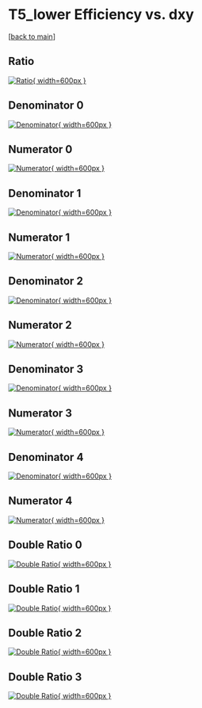 # T5_lower Efficiency vs. dxy

[[back to main](./)]



## Ratio

[![Ratio](../mtv/var/T5_lower_loweta_211_1_eff_dxy.png){ width=600px }](../mtv/var/T5_lower_loweta_211_1_eff_dxy.pdf)

## Denominator 0

[![Denominator](../mtv/den/T5_lower_loweta_211_1_eff_dxy_den0.png){ width=600px }](../mtv/den/T5_lower_loweta_211_1_eff_dxy_den0.pdf)

## Numerator 0

[![Numerator](../mtv/num/T5_lower_loweta_211_1_eff_dxy_num0.png){ width=600px }](../mtv/num/T5_lower_loweta_211_1_eff_dxy_num0.pdf)

## Denominator 1

[![Denominator](../mtv/den/T5_lower_loweta_211_1_eff_dxy_den1.png){ width=600px }](../mtv/den/T5_lower_loweta_211_1_eff_dxy_den1.pdf)

## Numerator 1

[![Numerator](../mtv/num/T5_lower_loweta_211_1_eff_dxy_num1.png){ width=600px }](../mtv/num/T5_lower_loweta_211_1_eff_dxy_num1.pdf)

## Denominator 2

[![Denominator](../mtv/den/T5_lower_loweta_211_1_eff_dxy_den2.png){ width=600px }](../mtv/den/T5_lower_loweta_211_1_eff_dxy_den2.pdf)

## Numerator 2

[![Numerator](../mtv/num/T5_lower_loweta_211_1_eff_dxy_num2.png){ width=600px }](../mtv/num/T5_lower_loweta_211_1_eff_dxy_num2.pdf)

## Denominator 3

[![Denominator](../mtv/den/T5_lower_loweta_211_1_eff_dxy_den3.png){ width=600px }](../mtv/den/T5_lower_loweta_211_1_eff_dxy_den3.pdf)

## Numerator 3

[![Numerator](../mtv/num/T5_lower_loweta_211_1_eff_dxy_num3.png){ width=600px }](../mtv/num/T5_lower_loweta_211_1_eff_dxy_num3.pdf)

## Denominator 4

[![Denominator](../mtv/den/T5_lower_loweta_211_1_eff_dxy_den4.png){ width=600px }](../mtv/den/T5_lower_loweta_211_1_eff_dxy_den4.pdf)

## Numerator 4

[![Numerator](../mtv/num/T5_lower_loweta_211_1_eff_dxy_num4.png){ width=600px }](../mtv/num/T5_lower_loweta_211_1_eff_dxy_num4.pdf)

## Double Ratio 0

[![Double Ratio](../mtv/ratio/T5_lower_loweta_211_1_eff_dxy_ratio0.png){ width=600px }](../mtv/ratio/T5_lower_loweta_211_1_eff_dxy_ratio0.pdf)

## Double Ratio 1

[![Double Ratio](../mtv/ratio/T5_lower_loweta_211_1_eff_dxy_ratio1.png){ width=600px }](../mtv/ratio/T5_lower_loweta_211_1_eff_dxy_ratio1.pdf)

## Double Ratio 2

[![Double Ratio](../mtv/ratio/T5_lower_loweta_211_1_eff_dxy_ratio2.png){ width=600px }](../mtv/ratio/T5_lower_loweta_211_1_eff_dxy_ratio2.pdf)

## Double Ratio 3

[![Double Ratio](../mtv/ratio/T5_lower_loweta_211_1_eff_dxy_ratio3.png){ width=600px }](../mtv/ratio/T5_lower_loweta_211_1_eff_dxy_ratio3.pdf)

